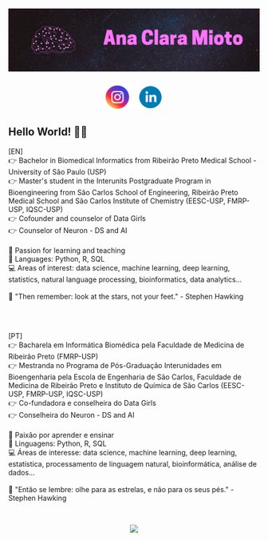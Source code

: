 # ![Capa](https://github.com/anamioto/anamioto/blob/main/Images/capa_git.png)

<p align='center'>
<a href="https://www.instagram.com/ana_mioto/"><img height="50" src="https://github.com/anamioto/anamioto/blob/main/Images/instagram%20(2).PNG"></a>&nbsp;&nbsp;
<a href="https://www.linkedin.com/in/anaclara-amioto/"><img height="50" src="https://github.com/anamioto/anamioto/blob/main/Images/linkedin.PNG"></a>
</p>

## Hello World! 👩‍💻

[EN] </br>
👉 Bachelor in Biomedical Informatics from Ribeirão Preto Medical School - University of São Paulo (USP) </br>
👉 Master's student in the Interunits Postgraduate Program in Bioengineering from São Carlos School of Engineering, Ribeirão Preto Medical School and São Carlos Institute of Chemistry (EESC-USP, FMRP-USP, IQSC-USP) </br>
👉 Cofounder and counselor of Data Girls </br>
👉 Counselor of Neuron - DS and AI </br>
</br>
🧠 Passion for learning and teaching </br>
👅 Languages: Python, R, SQL </br>
💻 Areas of interest: data science, machine learning, deep learning, statistics, natural language processing, bioinformatics, data analytics... </br> 
</br>
💭 "Then remember: look at the stars, not your feet." - Stephen Hawking 

</br>
</br>

[PT] </br>
👉 Bacharela em Informática Biomédica pela Faculdade de Medicina de Ribeirão Preto (FMRP-USP) </br>
👉 Mestranda no Programa de Pós-Graduação Interunidades em Bioengenharia pela Escola de Engenharia de São Carlos, Faculdade de Medicina de Ribeirão Preto e Instituto de Química de São Carlos (EESC-USP, FMRP-USP, IQSC-USP)  
👉 Co-fundadora e conselheira do Data Girls </br>
👉 Conselheira do Neuron - DS and AI </br>
</br>
🧠 Paixão por aprender e ensinar </br>
👅 Linguagens: Python, R, SQL </br>
💻 Áreas de interesse: data science, machine learning, deep learning, estatística, processamento de linguagem natural, bioinformática, análise de dados... </br> 
</br>
💭 "Então se lembre: olhe para as estrelas, e não para os seus pés." - Stephen Hawking

</br>

<p align='center'>
<a href="#"><img src="https://github-readme-stats.vercel.app/api?username=anamioto&theme=radical&show_icons=true"></a>
</p>


<!--
**anamioto/anamioto** is a ✨ _special_ ✨ repository because its `README.md` (this file) appears on your GitHub profile.

<!--
- 🔭 I’m currently working on ...
- 🌱 I’m currently learning ...
- 👯 I’m looking to collaborate on ...
- 🤔 I’m looking for help with ...
- 💬 Ask me about ...
- 📫 How to reach me: ...
- 😄 Pronouns: ...
- ⚡ Fun fact: ...
-->

